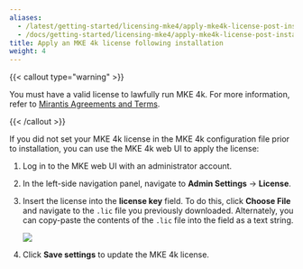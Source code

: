 ```yaml
---
aliases:
  - /latest/getting-started/licensing-mke4/apply-mke4k-license-post-installation/
  - /docs/getting-started/licensing-mke4/apply-mke4k-license-post-installation/
title: Apply an MKE 4k license following installation
weight: 4
---
```


{{< callout type="warning" >}}

You must have a valid license to lawfully run MKE 4k. For more
information, refer to [Mirantis Agreements and Terms](https://legal.mirantis.com/).

{{< /callout >}}

If you did not set your MKE 4k license in the MKE 4k configuration file prior
to installation, you can use the MKE 4k web UI to apply the license:

1. Log in to the MKE web UI with an administrator account.
2. In the left-side navigation panel, navigate to **Admin Settings** -> **License**.
3. Insert the license into the **license key** field. To do this, click
   **Choose File** and navigate to the `.lic` file you previously downloaded.
   Alternately, you can copy-paste the contents of the `.lic` file into the
   field as a text string.

   <img src="/mke-docs/images/add-a-license.png" id="myBtn"></img>

   <div id="myModal" class="modal">
     <div class="modal-content">
       <span class="close">&times;</span>
       <img src="/mke-docs/images/add-a-license.png">
     </div>
   </div>

   <script>
   var modal = document.getElementById("myModal");
   var btn = document.getElementById("myBtn");
   var span = document.getElementsByClassName("close")[0];

   // When the user clicks the button, open the modal
   btn.onclick = function() {
     modal.style.display = "block";
   }

   // When the user clicks on <span> (x), close the modal
   span.onclick = function() {
     modal.style.display = "none";
   }

   // When the user clicks anywhere outside of the modal, close it
   window.onclick = function(event) {
     if (event.target == modal) {
       modal.style.display = "none";
     }
   }
   </script>

   <style>
   .modal {
     display: none; /* Hidden by default */
     position: fixed; /* Stay in place */
     z-index: 1; /* Sit on top */
     padding-top: 100px; /* Location of the box */
     left: 0;
     top: 0;
     width: 90%; /* Full width */
     height: 90%; /* Full height */
     overflow: auto; /* Enable scroll if needed */
     background-color: rgb(0,0,0); /* Fallback color */
     background-color: rgba(0,0,0,0.4); /* Black w/ opacity */
   }

   /* Modal Content */
   .modal-content {
     background-color: #fefefe;
     margin: auto;
     padding: 20px;
     border: 1px solid #888;
     width: 80%;
   }

   /* The Close Button */
   .close {
     color: #aaaaaa;
     float: right;
     font-size: 28px;
     font-weight: bold;
   }

   .close:hover,
   .close:focus {
     color: #000;
     text-decoration: none;
     cursor: pointer;
   }
   </style>

4. Click **Save settings** to update the MKE 4k license.
